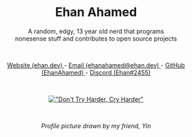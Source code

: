 <br />
<br />
<h1 align="center"> Ehan Ahamed </h1>
<p align="center"> A random, edgy, 13 year old nerd that programs <br /> nonesense stuff and contributes to open source projects </p>
<br />
<p align="center"> <a href="https://ehan.dev/"> Website (ehan.dev) </a> - <a href="mailto:ehanahamed@ehan.dev?"> Email (ehanahamed@ehan.dev) </a> - <a href="https://github.com/EhanAhamed/"> GitHub (EhanAhamed) </a> - <a href="https://discord.com/users/951982294787301436"> Discord (Ehan#2455) </a> </p>

<br />
<div align="center">

[!["Don't Try Harder, Cry Harder"](https://quotes-github-readme.vercel.app/api?type=horizontal&theme=dracula&myquote=Don%27t%20Try%20Harder%2c%20Cry%20Harder)](#)

</div>
<br />
<p align="center"> <i> Profile picture drawn by my friend, Yin <i> </p>
<br />
<br />
